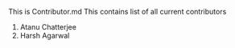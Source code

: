 This is Contributor.md
This contains list of all current contributors

1. Atanu Chatterjee
2. Harsh Agarwal

